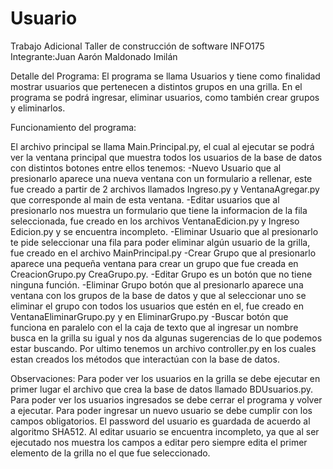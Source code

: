 Usuario
=======
Trabajo Adicional
Taller de construcción de software
INFO175
Integrante:Juan Aarón Maldonado Imilán

Detalle del Programa:
El programa se llama Usuarios y tiene como finalidad mostrar usuarios que 
pertenecen a distintos grupos en una grilla. En el programa se podrá 
ingresar, eliminar usuarios, como también crear grupos y eliminarlos.
 
Funcionamiento del programa:

El archivo principal se llama Main.Principal.py, el cual al ejecutar se
podrá ver la ventana principal que muestra todos los usuarios de la base
de datos con distintos botones entre ellos tenemos:
-Nuevo Usuario que al presionarlo aparece una nueva ventana con un formulario
a rellenar, este fue creado a partir de 2 archivos llamados Ingreso.py y 
VentanaAgregar.py que corresponde al main de esta ventana.
-Editar usuarios que al presionarlo nos muestra un formulario que tiene la 
informacion de la fila seleccionada, fue creado en los archivos 
VentanaEdicion.py y Ingreso Edicion.py y se encuentra incompleto.
-Eliminar Usuario que al presionarlo te pide seleccionar una fila para poder 
eliminar algún usuario de la grilla, fue creado en el archivo MainPrincipal.py
-Crear Grupo que al presionarlo aparece una pequeña ventana para crear un grupo
que fue creada en CreacionGrupo.py CreaGrupo.py.
-Editar Grupo es un botón que no tiene ninguna función.
-Eliminar Grupo botón que al presionarlo aparece una ventana con los grupos
de la base de datos y que al seleccionar uno se eliminar el grupo con todos
los usuarios que estén en el, fue creado en VentanaEliminarGrupo.py y en 
EliminarGrupo.py
-Buscar botón que funciona en paralelo con el la caja de texto que al 
ingresar un nombre busca en la grilla su igual y nos da algunas sugerencias de 
lo que podemos estar buscando.
Por ultimo tenemos un archivo controller.py en los cuales estan creados los 
métodos que interactúan con la base de datos.

Observaciones:
Para poder ver los usuarios en la grilla se debe ejecutar en primer lugar
el archivo que crea la base de datos llamado BDUsuarios.py.
Para poder ver los usuarios ingresados se debe cerrar el programa y volver a 
ejecutar.
Para poder ingresar un nuevo usuario se debe cumplir con los campos obligatorios.
El password del usuario es guardada de acuerdo al algoritmo SHA512.
Al editar usuario se encuentra incompleto, ya que al ser ejecutado nos muestra los
campos a editar pero siempre edita el primer elemento de la grilla no el que fue
seleccionado.
